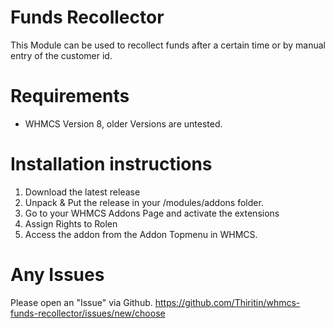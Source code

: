 # Funds Recollector
This Module can be used to recollect funds after a certain time or by manual entry of the customer id.

# Requirements
- WHMCS Version 8, older Versions are untested.

# Installation instructions

1. Download the latest release
2. Unpack & Put the release in your /modules/addons folder. 
3. Go to your WHMCS Addons Page and activate the extensions
4. Assign Rights to Rolen
5. Access the addon from the Addon Topmenu in WHMCS.

# Any Issues
Please open an "Issue" via Github.
https://github.com/Thiritin/whmcs-funds-recollector/issues/new/choose

